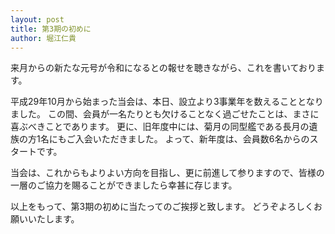 ```yaml
---
layout: post
title: 第3期の初めに
author: 堀江仁貴
---
```


来月からの新たな元号が令和になるとの報せを聴きながら、これを書いております。

平成29年10月から始まった当会は、本日、設立より3事業年を数えることとなりました。
この間、会員が一名たりとも欠けることなく過ごせたことは、まさに喜ぶべきことであります。
更に、旧年度中には、菊月の同型艦である長月の遺族の方1名にもご入会いただきました。
よって、新年度は、会員数6名からのスタートです。

当会は、これからもよりよい方向を目指し、更に前進して参りますので、皆様の一層のご協力を賜ることができましたら幸甚に存じます。

以上をもって、第3期の初めに当たってのご挨拶と致します。
どうぞよろしくお願いいたします。
